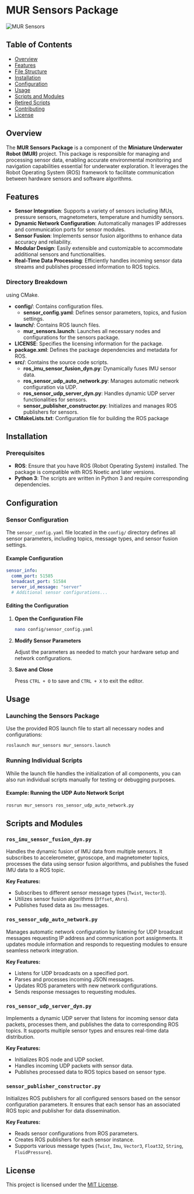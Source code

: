 # MUR Sensors Package

![MUR Sensors](./images/mur_sensors.png)

## Table of Contents

- [Overview](#overview)
- [Features](#features)
- [File Structure](#file-structure)
- [Installation](#installation)
- [Configuration](#configuration)
- [Usage](#usage)
- [Scripts and Modules](#scripts-and-modules)
- [Retired Scripts](#retired-scripts)
- [Contributing](#contributing)
- [License](#license)

## Overview

The **MUR Sensors Package** is a component of the **Miniature Underwater Robot (MUR)** project. This package is responsible for managing and processing sensor data, enabling accurate environmental monitoring and navigation capabilities essential for underwater exploration. It leverages the Robot Operating System (ROS) framework to facilitate communication between hardware sensors and software algorithms.

## Features

- **Sensor Integration**: Supports a variety of sensors including IMUs, pressure sensors, magnetometers, temperature and humidity sensors.
- **Dynamic Network Configuration**: Automatically manages IP addresses and communication ports for sensor modules.
- **Sensor Fusion**: Implements sensor fusion algorithms to enhance data accuracy and reliability.
- **Modular Design**: Easily extensible and customizable to accommodate additional sensors and functionalities.
- **Real-Time Data Processing**: Efficiently handles incoming sensor data streams and publishes processed information to ROS topics.


### Directory Breakdown

using CMake.
- **config/**: Contains configuration files.
  - **sensor_config.yaml**: Defines sensor parameters, topics, and fusion settings.
- **launch/**: Contains ROS launch files.
  - **mur_sensors.launch**: Launches all necessary nodes and configurations for the sensors package.
- **LICENSE**: Specifies the licensing information for the package.
- **package.xml**: Defines the package dependencies and metadata for ROS.
- **src/**: Contains the source code scripts.
  - **ros_imu_sensor_fusion_dyn.py**: Dynamically fuses IMU sensor data.
  - **ros_sensor_udp_auto_network.py**: Manages automatic network configuration via UDP.
  - **ros_sensor_udp_server_dyn.py**: Handles dynamic UDP server functionalities for sensors.
  - **sensor_publisher_constructor.py**: Initializes and manages ROS publishers for sensors.
- **CMakeLists.txt**: Configuration file for building the ROS package 

## Installation

### Prerequisites

- **ROS**: Ensure that you have ROS (Robot Operating System) installed. The package is compatible with ROS Noetic and later versions.
- **Python 3**: The scripts are written in Python 3 and require corresponding dependencies.

## Configuration

### Sensor Configuration

The `sensor_config.yaml` file located in the `config/` directory defines all sensor parameters, including topics, message types, and sensor fusion settings.

#### Example Configuration

```yaml
sensor_info:
  comm_port: 51585
  broadcast_port: 51584
  server_id_message: "server"
  # Additional sensor configurations...
```

#### Editing the Configuration

1. **Open the Configuration File**

   ```bash
   nano config/sensor_config.yaml
   ```

2. **Modify Sensor Parameters**

   Adjust the parameters as needed to match your hardware setup and network configurations.

3. **Save and Close**

   Press `CTRL + O` to save and `CTRL + X` to exit the editor.

## Usage

### Launching the Sensors Package

Use the provided ROS launch file to start all necessary nodes and configurations:

```bash
roslaunch mur_sensors mur_sensors.launch
```

### Running Individual Scripts

While the launch file handles the initialization of all components, you can also run individual scripts manually for testing or debugging purposes.

#### Example: Running the UDP Auto Network Script

```bash
rosrun mur_sensors ros_sensor_udp_auto_network.py
```

## Scripts and Modules

### `ros_imu_sensor_fusion_dyn.py`

Handles the dynamic fusion of IMU data from multiple sensors. It subscribes to accelerometer, gyroscope, and magnetometer topics, processes the data using sensor fusion algorithms, and publishes the fused IMU data to a ROS topic.

**Key Features:**
- Subscribes to different sensor message types (`Twist`, `Vector3`).
- Utilizes sensor fusion algorithms (`Offset`, `Ahrs`).
- Publishes fused data as `Imu` messages.

### `ros_sensor_udp_auto_network.py`

Manages automatic network configuration by listening for UDP broadcast messages requesting IP address and communication port assignments. It updates module information and responds to requesting modules to ensure seamless network integration.

**Key Features:**
- Listens for UDP broadcasts on a specified port.
- Parses and processes incoming JSON messages.
- Updates ROS parameters with new network configurations.
- Sends response messages to requesting modules.

### `ros_sensor_udp_server_dyn.py`

Implements a dynamic UDP server that listens for incoming sensor data packets, processes them, and publishes the data to corresponding ROS topics. It supports multiple sensor types and ensures real-time data distribution.

**Key Features:**
- Initializes ROS node and UDP socket.
- Handles incoming UDP packets with sensor data.
- Publishes processed data to ROS topics based on sensor type.

### `sensor_publisher_constructor.py`

Initializes ROS publishers for all configured sensors based on the sensor configuration parameters. It ensures that each sensor has an associated ROS topic and publisher for data dissemination.

**Key Features:**
- Reads sensor configurations from ROS parameters.
- Creates ROS publishers for each sensor instance.
- Supports various message types (`Twist`, `Imu`, `Vector3`, `Float32`, `String`, `FluidPressure`).


## License

This project is licensed under the [MIT License](./LICENSE).
